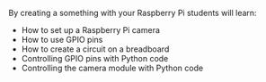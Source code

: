 By creating a something with your Raspberry Pi students will learn:

- How to set up a Raspberry Pi camera
- How to use GPIO pins
- How to create a circuit on a breadboard
- Controlling GPIO pins with Python code
- Controlling the camera module with Python code

